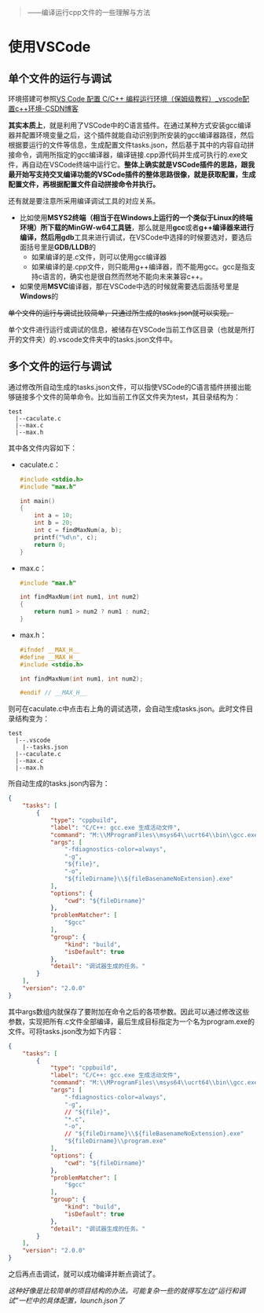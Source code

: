 > ——编译运行cpp文件的一些理解与方法

# 使用VSCode

## 单个文件的运行与调试

环境搭建可参照[VS Code 配置 C/C++ 编程运行环境（保姆级教程）_vscode配置c++环境-CSDN博客](https://blog.csdn.net/qq_42417071/article/details/137438374)

**其实本质上**，就是利用了VSCode中的C语言插件。在通过某种方式安装gcc编译器并配置环境变量之后，这个插件就能自动识别到所安装的gcc编译器路径，然后根据要运行的文件等信息，生成配置文件tasks.json，然后基于其中的内容自动拼接命令，调用所指定的gcc编译器，编译链接.cpp源代码并生成可执行的.exe文件，再自动在VSCode终端中运行它。**整体上确实就是VSCode插件的思路，跟我最开始写支持交叉编译功能的VSCode插件的整体思路很像，就是获取配置，生成配置文件，再根据配置文件自动拼接命令并执行。**

还有就是要注意所采用编译调试工具的对应关系。

- 比如使用**MSYS2终端（相当于在Windows上运行的一个类似于Linux的终端环境）**所下载的**MinGW-w64工具链**，那么就是用**gcc**或者**g++**编译器来进行编译，然后用**gdb**工具来进行调试，在VSCode中选择的时候要选对，要选后面括号里是**GDB/LLDB**的
  - 如果编译的是.c文件，则可以使用gcc编译器
  - 如果编译的是.cpp文件，则只能用g++编译器，而不能用gcc。gcc是指支持c语言的，确实也是很自然而然地不能向未来兼容c++。
- 如果使用**MSVC**编译器，那在VSCode中选的时候就需要选后面括号里是**Windows**的

~~单个文件的运行与调试比较简单，只通过所生成的tasks.json就可以实现。~~

单个文件进行运行或调试的信息，被储存在VSCode当前工作区目录（也就是所打开的文件夹）的.vscode文件夹中的tasks.json文件中。

## 多个文件的运行与调试

通过修改所自动生成的tasks.json文件，可以指使VSCode的C语言插件拼接出能够链接多个文件的简单命令。比如当前工作区文件夹为test，其目录结构为：

```
test
  |--caculate.c
  |--max.c
  |--max.h
```

其中各文件内容如下：

- caculate.c：

  ```c
  #include <stdio.h>
  #include "max.h"
  
  int main()
  {
      int a = 10;
      int b = 20;
      int c = findMaxNum(a, b);
      printf("%d\n", c);
      return 0;
  }
  ```

- max.c：

  ```c
  #include "max.h"
  
  int findMaxNum(int num1, int num2)
  {
      return num1 > num2 ? num1 : num2;
  }
  ```

- max.h：

  ```c
  #ifndef __MAX_H__
  #define __MAX_H__
  #include <stdio.h>
  
  int findMaxNum(int num1, int num2);
  
  #endif // __MAX_H__
  ```

则可在caculate.c中点击右上角的调试选项，会自动生成tasks.json。此时文件目录结构变为：

```
test
  |--.vscode
    |--tasks.json
  |--caculate.c
  |--max.c
  |--max.h
```

所自动生成的tasks.json内容为：

```json
{
    "tasks": [
        {
            "type": "cppbuild",
            "label": "C/C++: gcc.exe 生成活动文件",
            "command": "M:\\MProgramFiles\\msys64\\ucrt64\\bin\\gcc.exe",
            "args": [
                "-fdiagnostics-color=always",
                "-g",
                "${file}",
                "-o",
                "${fileDirname}\\${fileBasenameNoExtension}.exe"
            ],
            "options": {
                "cwd": "${fileDirname}"
            },
            "problemMatcher": [
                "$gcc"
            ],
            "group": {
                "kind": "build",
                "isDefault": true
            },
            "detail": "调试器生成的任务。"
        }
    ],
    "version": "2.0.0"
}
```

其中args数组内就保存了要附加在命令之后的各项参数。因此可以通过修改这些参数，实现把所有.c文件全部编译，最后生成目标指定为一个名为program.exe的文件。可将tasks.json改为如下内容：

```json
{
    "tasks": [
        {
            "type": "cppbuild",
            "label": "C/C++: gcc.exe 生成活动文件",
            "command": "M:\\MProgramFiles\\msys64\\ucrt64\\bin\\gcc.exe",
            "args": [
                "-fdiagnostics-color=always",
                "-g",
                // "${file}",
                "*.c",
                "-o",
                // "${fileDirname}\\${fileBasenameNoExtension}.exe"
                "${fileDirname}\\program.exe"
            ],
            "options": {
                "cwd": "${fileDirname}"
            },
            "problemMatcher": [
                "$gcc"
            ],
            "group": {
                "kind": "build",
                "isDefault": true
            },
            "detail": "调试器生成的任务。"
        }
    ],
    "version": "2.0.0"
}
```

之后再点击调试，就可以成功编译并断点调试了。

*这种好像是比较简单的项目结构的办法。可能复杂一些的就得写左边“运行和调试”一栏中的具体配置，launch.json了*